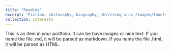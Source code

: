 ```yaml
---
title: "Reading"
excerpt: "Fiction, philosophy, biography, <br/><img src='/images/lonely.jpg'>"
collection: interests
---
```


This is an item in your portfolio. It can be have images or nice text. If you name the file .md, it will be parsed as markdown. If you name the file .html, it will be parsed as HTML. 

